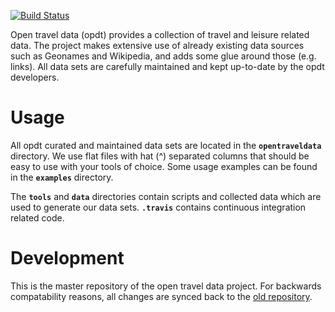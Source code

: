 [![Build Status](https://travis-ci.org/opentraveldata/opentraveldata.svg?branch=master)](https://travis-ci.org/opentraveldata/opentraveldata)

Open travel data (opdt) provides a collection of travel and leisure related data. The project
makes extensive use of already existing data sources such as Geonames and Wikipedia, and adds
some glue around those (e.g. links). All data sets are carefully maintained and kept up-to-date
by the opdt developers.


Usage
======
All opdt curated and maintained data sets are located in the **`opentraveldata`** directory. We use
flat files with hat (^) separated columns that should be easy to use with your tools of
choice. Some usage examples can be found in the **`examples`** directory.

The **`tools`** and **`data`** directories contain scripts and collected data which are used to
generate our data sets. **`.travis`** contains continuous integration related code.


Development
============
This is the master repository of the open travel data project. For backwards
compatability reasons, all changes are synced back to the
[old repository](https://github.com/opentraveldata/optd).

